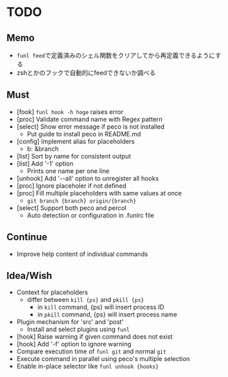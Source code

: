 TODO
====

## Memo

- `funl feed`で定義済みのシェル関数をクリアしてから再定義できるようにする
- zshとかのフックで自動的にfeedできないか調べる

## Must

- [fook] `funl hook -h hoge` raises error
- [proc] Validate command name with Regex pattern
- [select] Show error message if peco is not installed
  - Put guide to install peco in README.md
- [config] Implement alias for placeholders
  - b: &branch
- [list] Sort by name for consistent output
- [list] Add '-1' option
  - Prints one name per one line
- [unhook] Add '--all' option to unregister all hooks
- [proc] Ignore placeholer if not defined
- [proc] Fill multiple placeholders with same values at once
  - `git branch {branch} origin/{branch}`
- [select] Support both peco and percol
  - Auto detection or configuration in .funlrc file

## Continue

- Improve help content of individual commands

## Idea/Wish

- Context for placeholders
  - differ between `kill {ps}` and `pkill {ps}`
    - in `kill` command, {ps} will insert process ID
    - in `pkill` command, {ps} will insert process name
- Plugin mechanism for 'src' and 'post'
  - Install and select plugins using `funl`
- [hook] Raise warning if given command does not exist
- [hook] Add '-f' option to ignore warning
- Compare execution time of `funl git` and normal `git`
- Execute command in parallel using peco's multiple selection
- Enable in-place selector like `funl unhook {hooks}`
